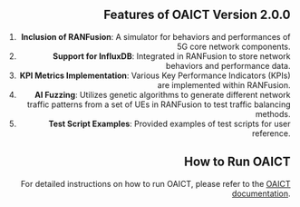 <div align="right">

## Features of OAICT Version 2.0.0

1. **Inclusion of RANFusion**: A simulator for behaviors and performances of 5G core network components.
2. **Support for InfluxDB**: Integrated in RANFusion to store network behaviors and performance data.
3. **KPI Metrics Implementation**: Various Key Performance Indicators (KPIs) are implemented within RANFusion.
4. **AI Fuzzing**: Utilizes genetic algorithms to generate different network traffic patterns from a set of UEs in RANFusion to test traffic balancing methods.
5. **Test Script Examples**: Provided examples of test scripts for user reference.

## How to Run OAICT

For detailed instructions on how to run OAICT, please refer to the [OAICT documentation](https://openaicellular.github.io/oaic/oaic_t.html).

</div>



